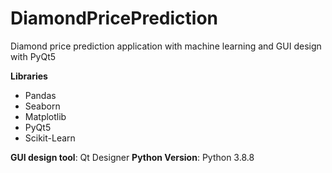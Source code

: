 # DiamondPricePrediction
Diamond price prediction application with machine learning and GUI design with PyQt5

**Libraries**
- Pandas
- Seaborn
- Matplotlib
- PyQt5
- Scikit-Learn

**GUI design tool**: Qt Designer
**Python Version**: Python 3.8.8
